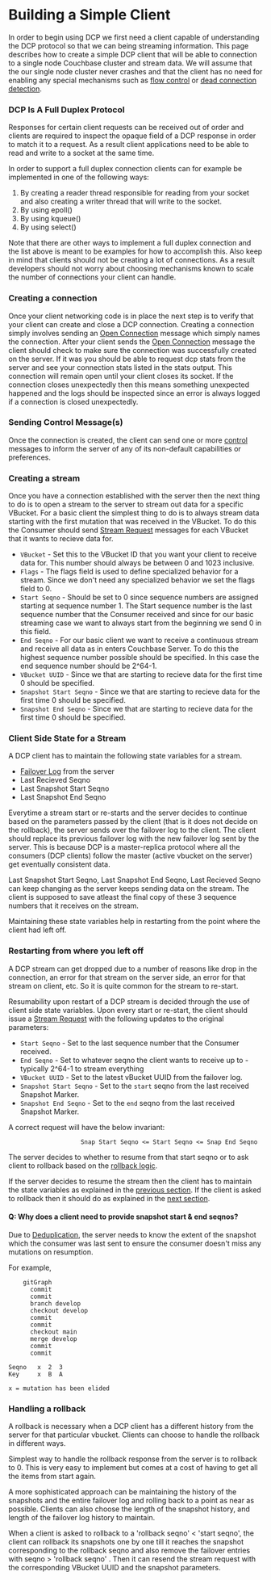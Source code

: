 # Building a Simple Client

In order to begin using DCP we first need a client capable of understanding the DCP protocol so that we can being streaming information. This page describes how to create a simple DCP client that will be able to connection to a single node Couchbase cluster and stream data. We will assume that the our single node cluster never crashes and that the client has no need for enabling any special mechanisms such as [flow control](flow-control.md) or [dead connection detection](dead-connections.md).

### DCP Is A Full Duplex Protocol

Responses for certain client requests can be received out of order and clients are required to inspect the opaque field of a DCP response in order to match it to a request. As a result client applications need to be able to read and write to a socket at the same time.

In order to support a full duplex connection clients can for example be implemented in one of the following ways:

1. By creating a reader thread responsible for reading from your socket and also creating a writer thread that will write to the socket.
2. By using epoll()
3. By using kqueue()
4. By using select()

Note that there are other ways to implement a full duplex connection and the list above is meant to be examples for how to accomplish this. Also keep in mind that clients should not be creating a lot of connections. As a result developers should not worry about choosing mechanisms known to scale the number of connections your client can handle.

### Creating a connection

Once your client networking code is in place the next step is to verify that your client can create and close a DCP connection. Creating a connection simply involves sending an [Open Connection](commands/open-connection.md) message which simply names the connection. After your client sends the [Open Connection](open-connection.md) message the client should check to make sure the connection was successfully created on the server. If it was you should be able to request dcp stats from the server and see your connection stats listed in the stats output. This connection will remain open until your client closes its socket. If the connection closes unexpectedly then this means something unexpected happened and the logs should be inspected since an error is always logged if a connection is closed unexpectedly.

### Sending Control Message(s)
Once the connection is created, the client can send one or more [control](commands/control.md) messages to inform the server of any of its non-default capabilities or preferences.

### Creating a stream

Once you have a connection established with the server then the next thing to do is to open a stream to the server to stream out data for a specific VBucket. For a basic client the simplest thing to do is to always stream data starting with the first mutation that was received in the VBucket. To do this the Consumer should send [Stream Request](commands/stream-request.md) messages for each VBucket that it wants to recieve data for.

* `VBucket` - Set this to the VBucket ID that you want your client to receive data for. This number should always be between 0 and 1023 inclusive.
* `Flags` - The flags field is used to define specialized behavior for a stream. Since we don't need any specialized behavior we set the flags field to 0.
* `Start Seqno` - Should be set to 0 since sequence numbers are assigned starting at sequence number 1. The Start sequence number is the last sequence number that the Consumer received and since for our basic streaming case we want to always start from the beginning we send 0 in this field.
* `End Seqno` - For our basic client we want to receive a continuous stream and receive all data as in enters Couchbase Server. To do this the highest sequence number possible should be specified. In this case the end sequence number should be 2^64-1.
* `VBucket UUID` - Since we that are starting to recieve data for the first time 0 should be specified.
* `Snapshot Start Seqno` - Since we that are starting to recieve data for the first time 0 should be specified.
* `Snapshot End Seqno` - Since we that are starting to recieve data for the first time 0 should be specified.


### Client Side State for a Stream

A DCP client has to maintain the following state variables for a stream.

* [Failover Log](failure-scenarios.md) from the server
* Last Recieved Seqno
* Last Snapshot Start Seqno
* Last Snapshot End Seqno

Everytime a stream start or re-starts and the server decides to continue based on the parameters passed by the client (that is it does not decide on the rollback), the server sends over the failover log to the client. The client should replace its previous failover log with the new failover log sent by the server. This is because DCP is a master-replica protocol where all the consumers (DCP clients) follow the master (active vbucket on the server) get eventually consistent data.

Last Snapshot Start Seqno, Last Snapshot End Seqno, Last Recieved Seqno can keep changing as the server keeps sending data on the stream. The client is supposed to save atleast the final copy of these 3 sequence numbers that it receives on the stream.

Maintaining these state variables help in restarting from the point where the client had left off.

### Restarting from where you left off
A DCP stream can get dropped due to a number of reasons like drop in the connection, an error for that stream on the server side, an error for that stream on client, etc. So it is quite common for the stream to re-start.

Resumability upon restart of a DCP stream is decided through the use of client side state variables. Upon every start or re-start, the client should issue a [Stream Request](commands/stream-request.md) with the following updates to the original parameters: 

* `Start Seqno` - Set to the last sequence number that the Consumer received.
* `End Seqno` - Set to whatever seqno the client wants to receive up to - typically 2^64-1 to stream everything
* `VBucket UUID` - Set to the latest vBucket UUID from the failover log.
* `Snapshot Start Seqno` - Set to the `start` seqno from the last received Snapshot Marker.
* `Snapshot End Seqno` - Set to the `end` seqno from the last received Snapshot Marker.

A correct request will have the below invariant:

						Snap Start Seqno <= Start Seqno <= Snap End Seqno

The server decides to whether to resume from that start seqno or to ask client to rollback based on the [rollback logic](rollback.md).

If the server decides to resume the stream then the client has to maintain the state variables as explained in the [previous section](building-a-simple-client.md#client-side-state-for-a-stream). If the client is asked to rollback then it should do as explained in the [next section](building-a-simple-client.md#handling-a-rollback).

#### Q: Why does a client need to provide snapshot start & end seqnos?

Due to [Deduplication](concepts.md#deduplication), the server needs to know the extent of the snapshot which the consumer was last sent to ensure the consumer doesn't miss any mutations on resumption.

For example,

```mermaid
    gitGraph
      commit
      commit
      branch develop
      checkout develop
      commit
      commit
      checkout main
      merge develop
      commit
      commit
```

```
Seqno   x  2  3
Key     x  B  A

x = mutation has been elided
```



### Handling a rollback
A rollback is necessary when a DCP client has a different history from the server for that particular vbucket. Clients can choose to handle the rollback in different ways.

Simplest way to handle the rollback response from the server is to rollback to 0. This is very easy to implement but comes at a cost of having to get all the items from start again.

A more sophisticated approach can be maintaining the history of the snapshots and the entire failover log and rolling back to a point as near as possible. Clients can also choose the length of the snapshot history, and length of the failover log history to maintain.

When a client is asked to rollback to a 'rollback seqno' < 'start seqno', the client can rollback its snapshots one by one till it reaches the snapshot corresponding to the rollback seqno and also remove the failover entries with seqno > 'rollback seqno' . Then it can resend the stream request with the corresponding VBucket UUID and the snapshot parameters.


